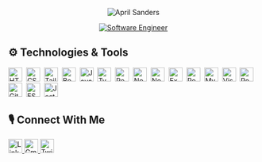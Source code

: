<!-- INTRO -->
 <p align="center">
  <img src="https://readme-typing-svg.demolab.com?font=Paytone+One&size=45&duration=1&pause=10000000000&color=FFFFFF&center=true&vCenter=true&width=435&height=70&lines=Hi!++I%E2%80%99m+April%2C" alt="April Sanders" /> 
</p>

<p align="center">
 <a href="https://git.io/typing-svg"><img src="https://readme-typing-svg.demolab.com?font=Overpass&size=35&duration=3000&pause=1000&color=FFFFFF&center=true&width=600&height=70&lines=Full-Stack+Software+Engineer;Community+Developer;Lifelong+Learner" alt="Software Engineer" /></a>
</p>

<!-- TECH -->
<h2> ⚙️ Technologies & Tools </h2>
<p>
<img src="https://img.shields.io/badge/HTML5-282C34?logo=html5&logoColor=E34F26" alt="HTML5 logo" title="HTML5" height="28" />&nbsp;
<img src="https://img.shields.io/badge/CSS3-282C34?logo=css3&logoColor=1572B6" alt="CSS3 logo" title="CSS3" height="28" />&nbsp;
<img src="https://img.shields.io/badge/TailwindCSS-282C34?logo=tailwindcss&logoColor=1572B6" alt="TailwindCSS logo" title="TailwindCSS" height="28" />&nbsp;
<img src="https://img.shields.io/badge/Bootstrap-282C34?logo=bootstrap&logoColor=purple" alt="Bootstrap logo" title="Bootstrap" height="28" />&nbsp;
<img src="https://img.shields.io/badge/JavaScript-282C34?logo=javascript&logoColor=F7DF1E" alt="JavaScript logo" title="JavaScript" height="28" />&nbsp;
<img src="https://img.shields.io/badge/TypeScript-282C34?logo=Typescript&logoColor=blue" alt="Typescript logo" title="Typescript" height="28" />&nbsp;
<img src="https://img.shields.io/badge/React-282C34?logo=react&logoColor=61DAFB" alt="React logo" title="React.js " height="28" />&nbsp;
<img src="https://img.shields.io/badge/Node.js-282C34?logo=node.js&logoColor=339933" alt="Node.js logo" title="Node.js" height="28" />&nbsp;
<img src="https://img.shields.io/badge/Nodemon-282C34?logo=nodemon&logoColor=76D04B" alt="Nodemon logo" title="Nodemon" height="28" />&nbsp;
<img src="https://img.shields.io/badge/Express-282C34?logo=express&logoColor=FFFFFF" alt="Express.js logo" title="Express.js" height="28" />&nbsp;
<img src="https://img.shields.io/badge/PostgreSQL-282C34?logo=PostgreSQL&logoColor=4169E1" alt="PostgreSQL logo" title="PostgreSQL" height="28" />&nbsp;
<img src="https://img.shields.io/badge/mySQL-282C34?logo=MySQL&logoColor=4479A1" alt="MySQL logo" title="MySQL" height="28" />&nbsp;
<img src="https://img.shields.io/badge/VS%20Code-282C34?logo=visual-studio-code&logoColor=007ACC" alt="Visual Studio Code logo" title="Visual Studio Code" height="28" />&nbsp;
<img src="https://img.shields.io/badge/Postman-282C34?logo=postman&logoColor=FF6C37" alt="Postman logo" title="Postman" height="28" />&nbsp;
<img src="https://img.shields.io/badge/Git-282C34?logo=git&logoColor=F05032" alt="Git logo" title="Git" height="28" />&nbsp;
<img src="https://img.shields.io/badge/ESLint-282C34?logo=eslint&logoColor=4B32C3" alt="ESLint logo" title="ESLint" height="28" />&nbsp;
<img src="https://img.shields.io/badge/Jest-282C34?logo=jest&logoColor=red" alt="Jest logo" title="Jest" height="28" />&nbsp;
</p>

<!-- SOCIALS -->
<h2> 🎙️ Connect With Me</h2>
<a target="_blank" href="https://www.linkedin.com/in/aprilshorttsanders/">
  <img src="https://img.shields.io/badge/LinkedIn-282C34?logo=linkedin&logoColor=blue" alt="LinkedIn logo" title="LinkedIn" height="28" />
</a>

<a target="_blank" href="mailto:april.sanders.a@gmail.com">
  <img src="https://img.shields.io/badge/Email-282C34?logo=Gmail&logoColor=red" alt="Gmail logo" title="Gmail" height="28" />
</a>

<a target="_blank" href="https://twitter.com/algorithmrhythm">
  <img src="https://img.shields.io/badge/Twitter-282C34?logo=twitter&logoColor=blue" alt="Twitter logo" title="Twitter" height="28" />
</a>
